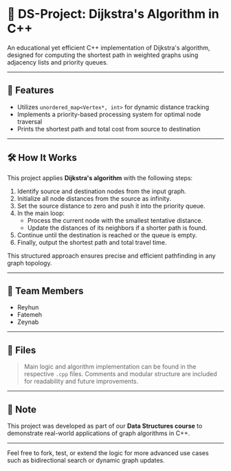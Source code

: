 # 🧠 DS-Project: Dijkstra's Algorithm in C++

An educational yet efficient C++ implementation of Dijkstra's algorithm, designed for computing the shortest path in weighted graphs using adjacency lists and priority queues.

---

## 🚀 Features
- Utilizes `unordered_map<Vertex*, int>` for dynamic distance tracking
- Implements a priority-based processing system for optimal node traversal
- Prints the shortest path and total cost from source to destination

---

## 🛠️ How It Works

This project applies **Dijkstra's algorithm** with the following steps:

1. Identify source and destination nodes from the input graph.
2. Initialize all node distances from the source as infinity.
3. Set the source distance to zero and push it into the priority queue.
4. In the main loop:
   - Process the current node with the smallest tentative distance.
   - Update the distances of its neighbors if a shorter path is found.
5. Continue until the destination is reached or the queue is empty.
6. Finally, output the shortest path and total travel time.

This structured approach ensures precise and efficient pathfinding in any graph topology.

---

## 👥 Team Members
- Reyhun
- Fatemeh
- Zeynab

---

## 📁 Files
> Main logic and algorithm implementation can be found in the respective `.cpp` files. Comments and modular structure are included for readability and future improvements.

---

## 📌 Note
This project was developed as part of our **Data Structures course** to demonstrate real-world applications of graph algorithms in C++.

---

Feel free to fork, test, or extend the logic for more advanced use cases such as bidirectional search or dynamic graph updates.
